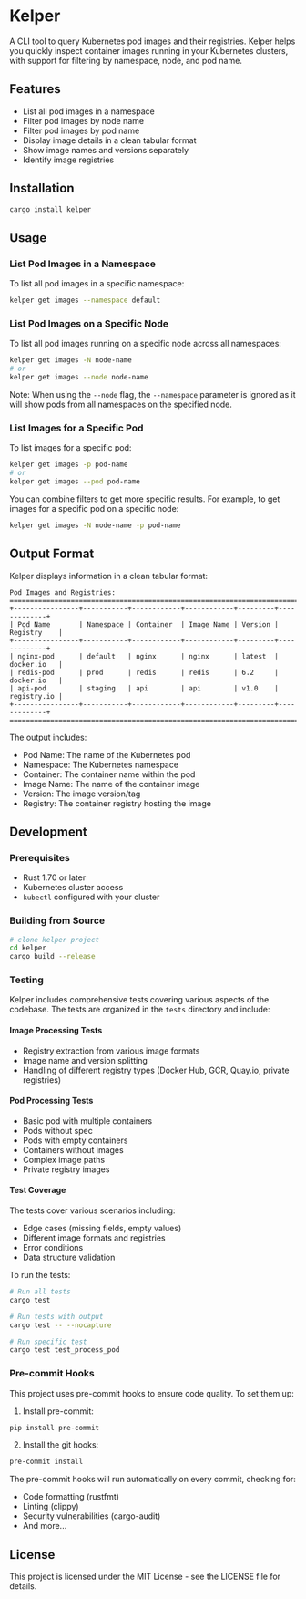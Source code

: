 # Kelper

A CLI tool to query Kubernetes pod images and their registries. Kelper helps you quickly inspect container images running in your Kubernetes clusters, with support for filtering by namespace, node, and pod name.

## Features

- List all pod images in a namespace
- Filter pod images by node name
- Filter pod images by pod name
- Display image details in a clean tabular format
- Show image names and versions separately
- Identify image registries

## Installation

```bash
cargo install kelper
```

## Usage

### List Pod Images in a Namespace

To list all pod images in a specific namespace:

```bash
kelper get images --namespace default
```

### List Pod Images on a Specific Node

To list all pod images running on a specific node across all namespaces:

```bash
kelper get images -N node-name
# or
kelper get images --node node-name
```

Note: When using the `--node` flag, the `--namespace` parameter is ignored as it will show pods from all namespaces on the specified node.

### List Images for a Specific Pod

To list images for a specific pod:

```bash
kelper get images -p pod-name
# or
kelper get images --pod pod-name
```

You can combine filters to get more specific results. For example, to get images for a specific pod on a specific node:

```bash
kelper get images -N node-name -p pod-name
```

## Output Format

Kelper displays information in a clean tabular format:

```
Pod Images and Registries:
================================================================================
+----------------+-----------+------------+------------+---------+-------------+
| Pod Name       | Namespace | Container  | Image Name | Version | Registry    |
+----------------+-----------+------------+------------+---------+-------------+
| nginx-pod      | default   | nginx      | nginx      | latest  | docker.io   |
| redis-pod      | prod      | redis      | redis      | 6.2     | docker.io   |
| api-pod        | staging   | api        | api        | v1.0    | registry.io |
+----------------+-----------+------------+------------+---------+-------------+
================================================================================
```

The output includes:

- Pod Name: The name of the Kubernetes pod
- Namespace: The Kubernetes namespace
- Container: The container name within the pod
- Image Name: The name of the container image
- Version: The image version/tag
- Registry: The container registry hosting the image

## Development

### Prerequisites

- Rust 1.70 or later
- Kubernetes cluster access
- `kubectl` configured with your cluster

### Building from Source

```bash
# clone kelper project
cd kelper
cargo build --release
```

### Testing

Kelper includes comprehensive tests covering various aspects of the codebase. The tests are organized in the `tests` directory and include:

#### Image Processing Tests

- Registry extraction from various image formats
- Image name and version splitting
- Handling of different registry types (Docker Hub, GCR, Quay.io, private registries)

#### Pod Processing Tests

- Basic pod with multiple containers
- Pods without spec
- Pods with empty containers
- Containers without images
- Complex image paths
- Private registry images

#### Test Coverage

The tests cover various scenarios including:

- Edge cases (missing fields, empty values)
- Different image formats and registries
- Error conditions
- Data structure validation

To run the tests:

```bash
# Run all tests
cargo test

# Run tests with output
cargo test -- --nocapture

# Run specific test
cargo test test_process_pod
```

### Pre-commit Hooks

This project uses pre-commit hooks to ensure code quality. To set them up:

1. Install pre-commit:

```bash
pip install pre-commit
```

2. Install the git hooks:

```bash
pre-commit install
```

The pre-commit hooks will run automatically on every commit, checking for:

- Code formatting (rustfmt)
- Linting (clippy)
- Security vulnerabilities (cargo-audit)
- And more...

## License

This project is licensed under the MIT License - see the LICENSE file for details.
